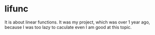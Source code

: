 # lifunc
It is about linear functions.
It was my project, which was over 1 year ago, because I was too lazy to caculate even I am good at this topic.
